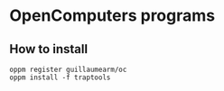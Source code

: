 # OpenComputers programs

## How to install

```
oppm register guillaumearm/oc
oppm install -f traptools
```
